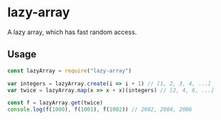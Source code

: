 # lazy-array

A lazy array, which has fast random access.

## Usage

```javascript
const lazyArray = require("lazy-array")

var integers = lazyArray.create(i => i + 1) // [1, 2, 3, 4, ...]
var twice = lazyArray.map(x => x + x)(integers) // [2, 4, 6, ...]

const f = lazyArray.get(twice)
console.log(f(1000), f(1001), f(1002)) // 2002, 2004, 2006
```
